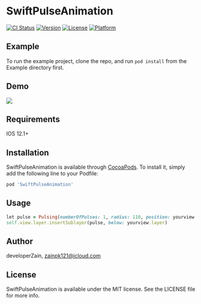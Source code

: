 # SwiftPulseAnimation

[![CI Status](https://img.shields.io/travis/developerZain/SwiftPulseAnimation.svg?style=flat)](https://travis-ci.org/developerZain/SwiftPulseAnimation)
[![Version](https://img.shields.io/cocoapods/v/SwiftPulseAnimation.svg?style=flat)](https://cocoapods.org/pods/SwiftPulseAnimation)
[![License](https://img.shields.io/cocoapods/l/SwiftPulseAnimation.svg?style=flat)](https://cocoapods.org/pods/SwiftPulseAnimation)
[![Platform](https://img.shields.io/cocoapods/p/SwiftPulseAnimation.svg?style=flat)](https://cocoapods.org/pods/SwiftPulseAnimation)

## Example

To run the example project, clone the repo, and run `pod install` from the Example directory first.

## Demo
![](https://firebasestorage.googleapis.com/v0/b/task-hunt.appspot.com/o/Image.gif?alt=media&token=bc2375c7-ee93-4be9-b707-fa3d532b4338.gif)

## Requirements
IOS 12.1+
## Installation

SwiftPulseAnimation is available through [CocoaPods](https://cocoapods.org). To install
it, simply add the following line to your Podfile:

```ruby
pod 'SwiftPulseAnimation'
```

## Usage

```ruby
let pulse = Pulsing(numberOfPulses: 1, radius: 110, position: yourview.center, duration: 0.9, pulseColor: .blue)
self.view.layer.insertSublayer(pulse, below: yourview.layer)
```

## Author

developerZain, zainpk121@icloud.com

## License

SwiftPulseAnimation is available under the MIT license. See the LICENSE file for more info.
